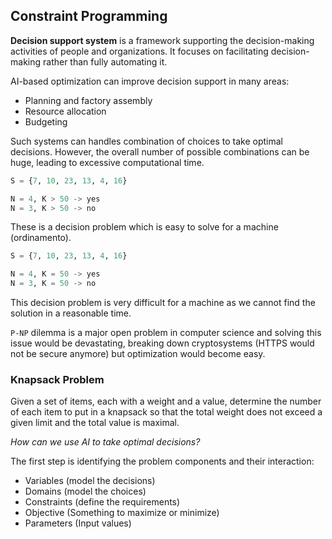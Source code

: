 ## Constraint Programming

**Decision support system** is a framework supporting the decision-making activities of people and organizations.
It focuses on facilitating decision-making rather than fully automating it.

AI-based optimization can improve decision support in many areas:

* Planning and factory assembly
* Resource allocation
* Budgeting

 Such systems can handles combination of choices to take optimal decisions. However, the overall number of possible combinations can be huge, leading to excessive computational time.

 ```python
 S = {7, 10, 23, 13, 4, 16}

 N = 4, K > 50 -> yes
 N = 3, K > 50 -> no
 ```

These is a decision problem which is easy to solve for a machine (ordinamento).

 ```python
 S = {7, 10, 23, 13, 4, 16}

 N = 4, K = 50 -> yes
 N = 3, K = 50 -> no
 ```

 This decision problem is very difficult  for a machine as we cannot find the solution in a reasonable time.

 `P-NP` dilemma is a major open problem in computer science and solving this issue would be devastating, breaking down cryptosystems (HTTPS would not be secure anymore) but optimization would become easy.

 ### Knapsack Problem

 Given a set of items, each with a weight and a value, determine the number of each item to put in a knapsack so that the total weight does not exceed a given limit and the total value is maximal.

*How can we use AI to take optimal decisions?*

The first step is identifying the problem components and their interaction:

* Variables (model the decisions)
* Domains (model the choices)
* Constraints (define the requirements)
* Objective (Something to maximize or minimize)
* Parameters (Input values)
